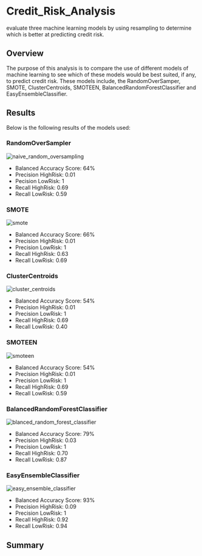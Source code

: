 # Credit_Risk_Analysis
evaluate three machine learning models by using resampling to determine which is better at predicting credit risk.
## Overview
The purpose of this analysis is to compare the use of different models of machine learning to see which of these models would be best suited, if any, to predict credit risk. These models include, the RandomOverSamper, SMOTE, ClusterCentroids, SMOTEEN, BalancedRandomForestClassifier and EasyEnsembleClassifier.
## Results
Below is the following results of the models used:

### RandomOverSampler

![naive_random_oversampling](https://user-images.githubusercontent.com/107289345/195694783-7ef9bfce-de73-41b4-9771-97a0b5ac3f51.png)

- Balanced Accuracy Score: 64%
- Precision HighRisk: 0.01
- Pecision LowRisk: 1
- Recall HighRisk: 0.69
- Recall LowRisk: 0.59

### SMOTE

![smote](https://user-images.githubusercontent.com/107289345/195696184-1b94cd73-eec2-4507-967f-002d63407279.png)

- Balanced Accuracy Score: 66%
- Precision HighRisk: 0.01
- Precision LowRisk: 1
- Recall HighRisk: 0.63
- Recall LowRisk: 0.69

### ClusterCentroids

![cluster_centroids](https://user-images.githubusercontent.com/107289345/195697035-65bd5f68-5366-4ea1-8d38-bdea01081814.png)

- Balanced Accuracy Score: 54%
- Precision HighRisk: 0.01
- Precision LowRisk: 1
- Recall HighRisk: 0.69
- Recall LowRisk: 0.40

### SMOTEEN

![smoteen](https://user-images.githubusercontent.com/107289345/195696892-31223eaf-1b33-4660-b09c-488da8418369.png)

- Balanced Accuracy Score: 54%
- Precision HighRisk: 0.01
- Precision LowRisk: 1
- Recall HighRisk: 0.69
- Recall LowRisk: 0.59

### BalancedRandomForestClassifier

![blanced_random_forest_classifier](https://user-images.githubusercontent.com/107289345/195696935-785e1fa8-8aaf-428c-93b9-59f41aa77220.png)

- Balanced Accuracy Score: 79%
- Precision HighRisk: 0.03
- Precision LowRisk: 1
- Recall HighRisk: 0.70
- Recall LowRisk: 0.87

### EasyEnsembleClassifier

![easy_ensemble_classifier](https://user-images.githubusercontent.com/107289345/195697116-0b83186a-cea3-4d5e-b33a-6fb366b93c28.png)

- Balanced Accuracy Score: 93%
- Precision HighRisk: 0.09
- Precision LowRisk: 1
- Recall HighRisk: 0.92
- Recall LowRisk: 0.94

 

## Summary
